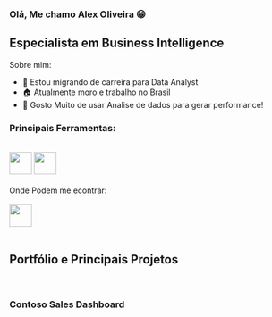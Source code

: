 ### Olá, Me chamo Alex Oliveira 😁

## Especialista em Business Intelligence

Sobre mim:

- 🔭 Estou migrando de carreira para Data Analyst
- 🏠 Atualmente moro e trabalho no Brasil
- 🌱 Gosto Muito de usar Analise de dados para gerar performance!
  <br>
 ### Principais Ferramentas:
<br>
<div>
  <img height="40" width="40" src="https://github.com/AlexOliveira91/Portfolio/blob/main/linguagens/sql.png?raw=true">
  <img height="40" width="40" src="https://github.com/AlexOliveira91/Portfolio/blob/main/linguagens/power%20bi.png?raw=true">  
</div>
<br>
Onde Podem me econtrar:
<br><br>
<div>
  <a href="https://www.linkedin.com/in/alex-oliveira-1a48a7266/">
    <img height="40" width="40" src="https://github.com/AlexOliveira91/Portfolio/blob/main/social%20icons/linkedin.png?raw=true">
  </a>
</div>
<br>


## Portfólio e Principais Projetos
<br>

### Contoso Sales Dashboard


